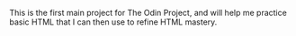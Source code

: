 This is the first main project for The Odin Project, and will help me practice basic HTML that I can then use to refine HTML mastery.